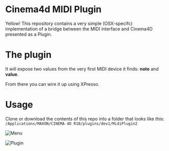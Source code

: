 # Cinema4d MIDI Plugin

Yellow! This repository contains a very simple (OSX-specifc) implementation of a bridge between the MIDI interface and Cinema4D presented as a Plugin.

# The plugin
It will expose two values from the very first MIDI device it finds: **note** and **value**.

From there you can wire it up using XPresso.

# Usage

Clone or download the contents of this repo into a folder that looks like this:
`/Applications/MAXON/CINEMA 4D R18/plugins/dev1/MidiPlugin2`

![Menu](http://vladgoran.ro/img/cinema4d-midi/1.png)

![Plugin](http://vladgoran.ro/img/cinema4d-midi/2.png)
